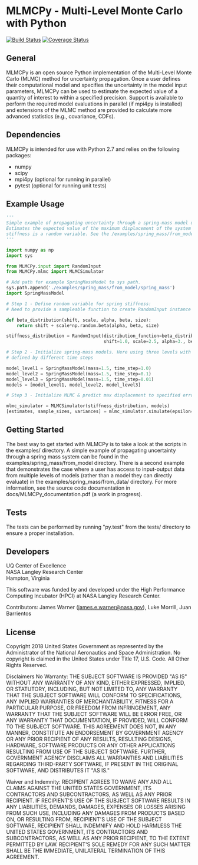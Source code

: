 MLMCPy - **M**ulti-**L**evel **M**onte **C**arlo with **Py**thon
===================================================================

<a href='https://travis-ci.com/nasa/MLMCPy'><img src='https://travis-ci.com/nasa/MLMCPy.svg?branch=master' alt='Build Status' /></a> <a href='https://coveralls.io/github/lukemorrill/MLMCPy?branch=master'><img src='https://coveralls.io/repos/github/lukemorrill/MLMCPy/badge.svg?branch=master' alt='Coverage Status' /></a>

General
--------

MLMCPy is an open source Python implementation of the Multi-Level Monte Carlo (MLMC) method for uncertainty propagation. Once a user defines their computational model and specifies the uncertainty in the model input parameters, MLMCPy can be used to estimate the expected value of a quantity of interest to within a specified precision. Support is available to perform the required model evaluations in parallel (if mpi4py is installed) and extensions of the MLMC method are provided to calculate more advanced statistics (e.g., covariance, CDFs). 

Dependencies
--------------

MLMCPy is intended for use with Python 2.7 and relies on the following packages:

* numpy
* scipy
* mpi4py (optional for running in parallel)
* pytest (optional for running unit tests)

Example Usage
---------------

```python
'''
Simple example of propagating uncertainty through a spring-mass model using MLMC. 
Estimates the expected value of the maximum displacement of the system when the spring 
stiffness is a random variable. See the /examples/spring_mass/from_model/ for more details.
'''

import numpy as np
import sys

from MLMCPy.input import RandomInput
from MLMCPy.mlmc import MLMCSimulator

# Add path for example SpringMassModel to sys path.
sys.path.append('./examples/spring_mass/from_model/spring_mass')
import SpringMassModel

# Step 1 - Define random variable for spring stiffness:
# Need to provide a sampleable function to create RandomInput instance in MLMCPy

def beta_distribution(shift, scale, alpha, beta, size):
    return shift + scale*np.random.beta(alpha, beta, size)

stiffness_distribution = RandomInput(distribution_function=beta_distribution,
                                     shift=1.0, scale=2.5, alpha=3., beta=2.)

# Step 2 - Initialize spring-mass models. Here using three levels with MLMC.
# defined by different time steps

model_level1 = SpringMassModel(mass=1.5, time_step=1.0)
model_level2 = SpringMassModel(mass=1.5, time_step=0.1)
model_level3 = SpringMassModel(mass=1.5, time_step=0.01)
models = [model_level1, model_level2, model_level3]

# Step 3 - Initialize MLMC & predict max displacement to specified error (0.1).

mlmc_simulator = MLMCSimulator(stiffness_distribution, models)
[estimates, sample_sizes, variances] = mlmc_simulator.simulate(epsilon=1e-1)

```

Getting Started
----------------
The best way to get started with MLMCPy is to take a look at the scripts in the examples/ directory. A simple example of propagating uncertainty through a spring mass system can be found in the examples/spring_mass/from_model directory. There is a second example that demonstrates the case where a user has access to input-output data from multiple levels of models (rather than a model they can directly evaluate) in the examples/spring_mass/from_data/ directory. For more information, see the source code documentation in docs/MLMCPy_documentation.pdf (a work in progress).

Tests
------
The tests can be performed by running "py.test" from the tests/ directory to ensure a proper installation.

Developers
-----------

UQ Center of Excellence <br />
NASA Langley Research Center <br /> 
Hampton, Virginia <br /> 

This software was funded by and developed under the High Performance Computing Incubator (HPCI) at NASA Langley Research Center. <br /> 

Contributors: James Warner (james.e.warner@nasa.gov), Luke Morrill, Juan Barrientos


License
--------

Copyright 2018 United States Government as represented by the Administrator of the National Aeronautics and Space Administration. No copyright is claimed in the United States under Title 17, U.S. Code. All Other Rights Reserved.
 
Disclaimers
No Warranty: THE SUBJECT SOFTWARE IS PROVIDED "AS IS" WITHOUT ANY WARRANTY OF ANY KIND, EITHER EXPRESSED, IMPLIED, OR STATUTORY, INCLUDING, BUT NOT LIMITED TO, ANY WARRANTY THAT THE SUBJECT SOFTWARE WILL CONFORM TO SPECIFICATIONS, ANY IMPLIED WARRANTIES OF MERCHANTABILITY, FITNESS FOR A PARTICULAR PURPOSE, OR FREEDOM FROM INFRINGEMENT, ANY WARRANTY THAT THE SUBJECT SOFTWARE WILL BE ERROR FREE, OR ANY WARRANTY THAT DOCUMENTATION, IF PROVIDED, WILL CONFORM TO THE SUBJECT SOFTWARE. THIS AGREEMENT DOES NOT, IN ANY MANNER, CONSTITUTE AN ENDORSEMENT BY GOVERNMENT AGENCY OR ANY PRIOR RECIPIENT OF ANY RESULTS, RESULTING DESIGNS, HARDWARE, SOFTWARE PRODUCTS OR ANY OTHER APPLICATIONS RESULTING FROM USE OF THE SUBJECT SOFTWARE.  FURTHER, GOVERNMENT AGENCY DISCLAIMS ALL WARRANTIES AND LIABILITIES REGARDING THIRD-PARTY SOFTWARE, IF PRESENT IN THE ORIGINAL SOFTWARE, AND DISTRIBUTES IT "AS IS." 

Waiver and Indemnity:  RECIPIENT AGREES TO WAIVE ANY AND ALL CLAIMS AGAINST THE UNITED STATES GOVERNMENT, ITS CONTRACTORS AND SUBCONTRACTORS, AS WELL AS ANY PRIOR RECIPIENT.  IF RECIPIENT'S USE OF THE SUBJECT SOFTWARE RESULTS IN ANY LIABILITIES, DEMANDS, DAMAGES, EXPENSES OR LOSSES ARISING FROM SUCH USE, INCLUDING ANY DAMAGES FROM PRODUCTS BASED ON, OR RESULTING FROM, RECIPIENT'S USE OF THE SUBJECT SOFTWARE, RECIPIENT SHALL INDEMNIFY AND HOLD HARMLESS THE UNITED STATES GOVERNMENT, ITS CONTRACTORS AND SUBCONTRACTORS, AS WELL AS ANY PRIOR RECIPIENT, TO THE EXTENT PERMITTED BY LAW.  RECIPIENT'S SOLE REMEDY FOR ANY SUCH MATTER SHALL BE THE IMMEDIATE, UNILATERAL TERMINATION OF THIS AGREEMENT.
 
